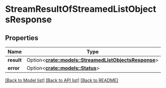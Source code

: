 # StreamResultOfStreamedListObjectsResponse

## Properties

Name | Type | Description | Notes
------------ | ------------- | ------------- | -------------
**result** | Option<[**crate::models::StreamedListObjectsResponse**](StreamedListObjectsResponse.md)> |  | [optional]
**error** | Option<[**crate::models::Status**](Status.md)> |  | [optional]

[[Back to Model list]](../README.md#documentation-for-models) [[Back to API list]](../README.md#documentation-for-api-endpoints) [[Back to README]](../README.md)


